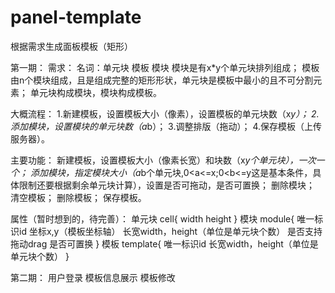 # panel-template
根据需求生成面板模板（矩形）

第一期：
需求：
名词：单元块 模板 模块
模块是有x*y个单元块排列组成；
模板由n个模块组成，且是组成完整的矩形形状，单元块是模板中最小的且不可分割元素；
单元块构成模块，模块构成模板。


大概流程：
1.新建模板，设置模板大小（像素），设置模板的单元块数（x*y）；
2.添加模块，设置模块的单元块数（a*b）；
3.调整排版（拖动）；
4.保存模板（上传服务器）。

主要功能：
新建模板，设置模板大小（像素长宽）和块数（x*y个单元块），一次一个；
添加模块，指定模块大小（a*b个单元块,0<a<=x;0<b<=y这是基本条件，具体限制还要根据剩余单元块计算），设置是否可拖动，是否可置换；
删除模块；
清空模板；
删除模板；
保存模板。

属性（暂时想到的，待完善）：
单元块
cell{
    width
    height
}
模块
module{
    唯一标识id
    坐标x,y（模板坐标轴）
    长宽width，height（单位是单元块个数）
    是否支持拖动drag
    是否可置换
}
模板
template{
    唯一标识id
    长宽width，height（单位是单元块个数）
}

第二期：
用户登录
模板信息展示
模板修改
